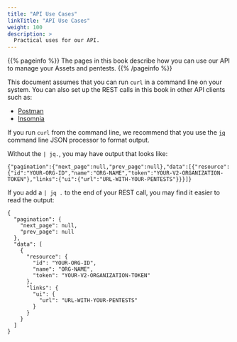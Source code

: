```yaml
---
title: "API Use Cases"
linkTitle: "API Use Cases"
weight: 100
description: >
  Practical uses for our API.
---
```


{{% pageinfo %}}
The pages in this book describe how you can use our API to manage your Assets
and pentests.
{{% /pageinfo %}}

This document assumes that you can run `curl` in a command line on your system.
You can also set up the REST calls in this book in other API clients such as:

- [Postman](https://learning.postman.com/docs/getting-started/introduction/)
- [Insomnia](https://docs.insomnia.rest/)

If you run `curl` from the command line, we recommend that you use the
[`jq`](https://stedolan.github.io/jq/) command line JSON processor to format output. 

Without the `| jq.`, you may have output that looks like:

```
{"pagination":{"next_page":null,"prev_page":null},"data":[{"resource":{"id":"YOUR-ORG-ID","name":"ORG-NAME","token":"YOUR-V2-ORGANIZATION-TOKEN"},"links":{"ui":{"url":"URL-WITH-YOUR-PENTESTS"}}}]}
```

If you add a `| jq .` to the end of your REST call, you may find it easier to
read the output:

```
{
  "pagination": {
    "next_page": null,
    "prev_page": null
  },
  "data": [
    {
      "resource": {
        "id": "YOUR-ORG-ID",
        "name": "ORG-NAME",
        "token": "YOUR-V2-ORGANIZATION-TOKEN"
      },
      "links": {
        "ui": {
          "url": "URL-WITH-YOUR-PENTESTS"
        }
      }
    }
  ]
}

```
